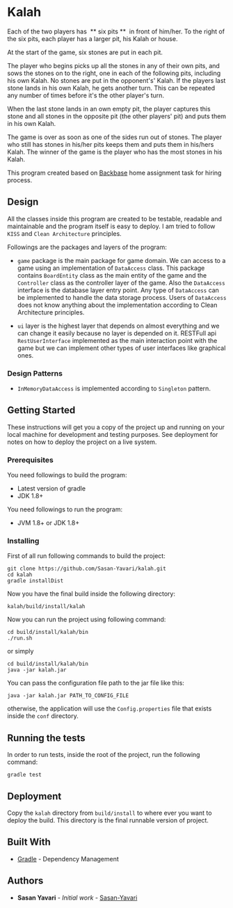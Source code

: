 # Kalah

Each of the two players has ​ **​ six pits​ ** ​ in front of him/her. To the right of the six pits, each player has a larger pit, his Kalah or house.

At the start of the game, six stones are put in each pit.

The player who begins picks up all the stones in any of their own pits, and sows the stones on to the right, one in each of the following pits, including his own Kalah. No stones are put in the opponent's' Kalah. If the players last stone lands in his own Kalah, he gets another turn. This can be repeated any number of times before it's the other player's turn.

When the last stone lands in an own empty pit, the player captures this stone and all stones in the opposite pit (the other players' pit) and puts them in his own Kalah.

The game is over as soon as one of the sides run out of stones. The player who still has stones in his/her pits keeps them and puts them in his/hers Kalah. The winner of the game is the player who has the most stones in his Kalah.

This program created based on [Backbase](https://backbase.com/) home assignment task for hiring process.

## Design

All the classes inside this program are created to be testable, readable and maintainable and the program itself is easy to deploy.
I am tried to follow `KISS` and `Clean Architecture` principles.

Followings are the packages and layers of the program:

- `game` package is the main package for game domain. We can access to a game using an implementation of `DataAccess` class.
This package contains `BoardEntity` class as the main entity of the game and the `Controller` class as the controller layer of the game.
Also the `DataAccess` interface is the database layer entry point. Any type of `DataAccess` can be implemented to handle the data storage process.
Users of `DataAccess` does not know anything about the implementation according to Clean Architecture principles.

- `ui` layer is the highest layer that depends on almost everything and we can change it easily because no layer is depended on it.
RESTFull api `RestUserInterface` implemented as the main interaction point with the game but we can implement other types of
user interfaces like graphical ones.  

### Design Patterns

- `InMemoryDataAccess` is implemented according to `Singleton` pattern.

## Getting Started

These instructions will get you a copy of the project up and running on your local machine for development and testing purposes. See deployment for notes on how to deploy the project on a live system.

### Prerequisites

You need followings to build the program:
- Latest version of gradle
- JDK 1.8+

You need followings to run the program:
- JVM 1.8+ or JDK 1.8+

### Installing

First of all run following commands to build the project:
```
git clone https://github.com/Sasan-Yavari/kalah.git
cd kalah
gradle installDist
```

Now you have the final build inside the following directory:
```
kalah/build/install/kalah
```

Now you can run the project using following command:
```
cd build/install/kalah/bin
./run.sh
```

or simply
```
cd build/install/kalah/bin
java -jar kalah.jar
```

You can pass the configuration file path to the jar file like this:
```
java -jar kalah.jar PATH_TO_CONFIG_FILE
```

otherwise, the application will use the `Config.properties` file that exists inside the `conf` directory.

## Running the tests

In order to run tests, inside the root of the project, run the following command:
```
gradle test
```

## Deployment

Copy the `kalah` directory from `build/install` to where ever you want to deploy the build. This directory is the final runnable version of project.

## Built With

* [Gradle](https://gradle.org/) - Dependency Management

## Authors

* **Sasan Yavari** - *Initial work* - [Sasan-Yavari](https://github.com/Sasan-Yavari)